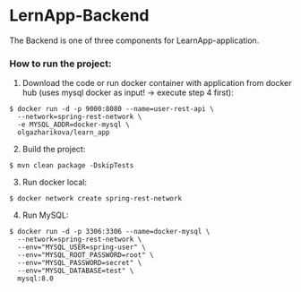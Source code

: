 # LernApp-Backend 
The Backend is one of three components for LearnApp-application.

### How to run the project:

1. Download the code or run docker container with application from docker hub (uses mysql docker as input! -> execute step 4 first):
```
$ docker run -d -p 9000:8080 --name=user-rest-api \
  --network=spring-rest-network \
  -e MYSQL_ADDR=docker-mysql \
  olgazharikova/learn_app
```
2. Build the project:
```
$ mvn clean package -DskipTests
```
3. Run docker local:
```
$ docker network create spring-rest-network
```
4. Run MySQL:
```
$ docker run -d -p 3306:3306 --name=docker-mysql \
  --network=spring-rest-network \
  --env="MYSQL_USER=spring-user" \
  --env="MYSQL_ROOT_PASSWORD=root" \
  --env="MYSQL_PASSWORD=secret" \
  --env="MYSQL_DATABASE=test" \
  mysql:8.0
```

